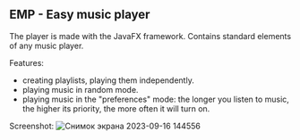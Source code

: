 ## EMP - Easy music player

The player is made with the JavaFX framework. 
Contains standard elements of any music player.  

Features:
- creating playlists, playing them independently.
- playing music in random mode.
- playing music in the "preferences" mode: the longer you listen to music, the higher its priority, the more often it will turn on.

Screenshot:
![Снимок экрана 2023-09-16 144556](https://github.com/Nikitkajpg/music-player/assets/71207525/2d227518-4598-4d95-8470-6a55f54c25d6)
